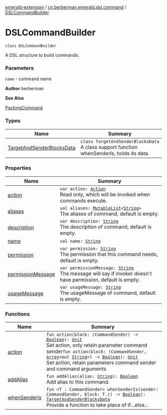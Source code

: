 [emerald-extension](../../index.md) / [cn.berberman.emerald.dsl.command](../index.md) / [DSLCommandBuilder](.)

# DSLCommandBuilder

`class DSLCommandBuilder`

A DSL structure to build commands.

### Parameters

`name` - command name

**Author**
berberman

**See Also**

[PackingCommand](#)

### Types

| Name | Summary |
|---|---|
| [TargetAndSenderBlocksData](-target-and-sender-blocks-data/index.md) | `class TargetAndSenderBlocksData`<br>A class support function whenSenderIs, holds its data. |

### Properties

| Name | Summary |
|---|---|
| [action](action.md) | `var action: `[`Action`](../-action.md)<br>Read only, which will be invoked when commands execute. |
| [aliases](aliases.md) | `val aliases: `[`MutableList`](https://kotlinlang.org/api/latest/jvm/stdlib/kotlin.collections/-mutable-list/index.html)`<`[`String`](https://kotlinlang.org/api/latest/jvm/stdlib/kotlin/-string/index.html)`>`<br>The aliases of command, default is empty. |
| [description](description.md) | `var description: `[`String`](https://kotlinlang.org/api/latest/jvm/stdlib/kotlin/-string/index.html)<br>The description of command, default is empty. |
| [name](name.md) | `val name: `[`String`](https://kotlinlang.org/api/latest/jvm/stdlib/kotlin/-string/index.html) |
| [permission](permission.md) | `var permission: `[`String`](https://kotlinlang.org/api/latest/jvm/stdlib/kotlin/-string/index.html)<br>The permission that this command needs, default is empty. |
| [permissionMessage](permission-message.md) | `var permissionMessage: `[`String`](https://kotlinlang.org/api/latest/jvm/stdlib/kotlin/-string/index.html)<br>The message will say if invoker doesn't have permission, default is empty. |
| [usageMessage](usage-message.md) | `var usageMessage: `[`String`](https://kotlinlang.org/api/latest/jvm/stdlib/kotlin/-string/index.html)<br>The usageMessage of command, default is empty. |

### Functions

| Name | Summary |
|---|---|
| [action](action.md) | `fun action(block: (CommandSender) -> `[`Boolean`](https://kotlinlang.org/api/latest/jvm/stdlib/kotlin/-boolean/index.html)`): `[`Unit`](https://kotlinlang.org/api/latest/jvm/stdlib/kotlin/-unit/index.html)<br>Set action, only retain parameter command sender`fun action(block: (CommandSender, `[`Array`](https://kotlinlang.org/api/latest/jvm/stdlib/kotlin/-array/index.html)`<out `[`String`](https://kotlinlang.org/api/latest/jvm/stdlib/kotlin/-string/index.html)`>) -> `[`Boolean`](https://kotlinlang.org/api/latest/jvm/stdlib/kotlin/-boolean/index.html)`): `[`Unit`](https://kotlinlang.org/api/latest/jvm/stdlib/kotlin/-unit/index.html)<br>Set action, retain parameters command sender and command arguments |
| [addAlias](add-alias.md) | `fun addAlias(alias: `[`String`](https://kotlinlang.org/api/latest/jvm/stdlib/kotlin/-string/index.html)`): `[`Boolean`](https://kotlinlang.org/api/latest/jvm/stdlib/kotlin/-boolean/index.html)<br>Add alias to this command. |
| [whenSenderIs](when-sender-is.md) | `fun <T : CommandSender> whenSenderIs(sender: CommandSender, block: T.() -> `[`Boolean`](https://kotlinlang.org/api/latest/jvm/stdlib/kotlin/-boolean/index.html)`): `[`TargetAndSenderBlocksData`](-target-and-sender-blocks-data/index.md)<br>Provide a function to take place of  if...else...  |
